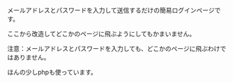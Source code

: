 メールアドレスとパスワードを入力して送信するだけの簡易ログインページです。

ここから改造してどこかのページに飛ぶようにしてもかまいません。

注意：メールアドレスとパスワードを入力しても、どこかのページに飛ぶわけではありません。

ほんの少しphpも使っています。
